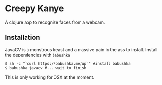 # Creepy Kanye

A clojure app to recognize faces from a webcam.

## Installation

JavaCV is a monstrous beast and a massive pain in the ass to install. Install
the dependencies with `babushka`

    $ sh -c "`curl https://babushka.me/up`" #install babushka
    $ babushka javacv #... wait to finish

This is only working for OSX at the moment.
